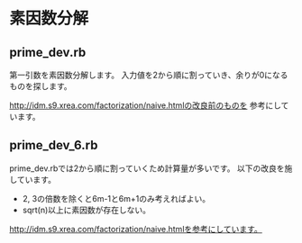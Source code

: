 # 素因数分解

## prime_dev.rb

第一引数を素因数分解します。
入力値を2から順に割っていき、余りが0になるものを探します。

http://idm.s9.xrea.com/factorization/naive.htmlの改良前のものを
参考にしています。


## prime_dev_6.rb

prime_dev.rbでは2から順に割っていくため計算量が多いです。
以下の改良を施しています。

* 2, 3の倍数を除くと6m-1と6m+1のみ考えればよい。
* sqrt(n)以上に素因数が存在しない。

http://idm.s9.xrea.com/factorization/naive.htmlを参考にしています。



